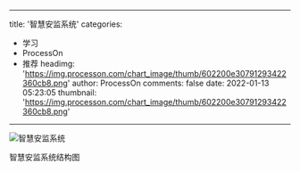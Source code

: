 
---
title: '智慧安监系统'
categories: 
 - 学习
 - ProcessOn
 - 推荐
headimg: 'https://img.processon.com/chart_image/thumb/602200e30791293422360cb8.png'
author: ProcessOn
comments: false
date: 2022-01-13 05:23:05
thumbnail: 'https://img.processon.com/chart_image/thumb/602200e30791293422360cb8.png'
---

<div>   
<img class="thumb" alt="智慧安监系统" src="https://img.processon.com/chart_image/thumb/602200e30791293422360cb8.png" referrerpolicy="no-referrer">
<p>智慧安监系统结构图</p>  
</div>
            